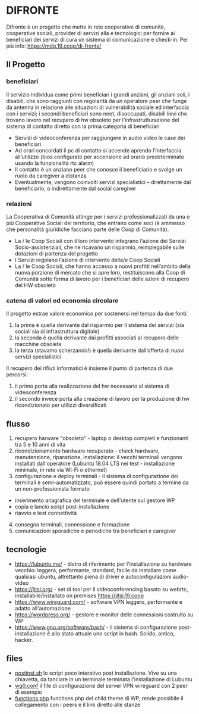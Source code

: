 # DIFRONTE
Difronte è un progetto che mette in rete cooperative di comunità, cooperative sociali, provider di servizi alla e tecnologici per fornire ai beneficiari dei servizi di cura un sistema di comunicazione e check-in. Per più info: https://mdq.19.coop/di-fronte/

## Il Progetto 
### beneficiari
Il servizio individua come primi beneficiari i grandi anziani, gli anziani soli, i disabili, che sono raggiunti con regolarità da un operatore peer che funge da antenna in relazione alle situazioni di vulnerabilità sociale ed interfaccia con i servizi; i secondi beneficiari sono neet, disoccupati, disabili lievi che trovano lavoro nel recupero di hw obsoleto per l’infrastrutturazione del sistema di contatto diretto con la prima categoria di beneficiari

- Servizi di videoconferenza per raggiungere in audio video le case dei beneficiari
- Ad orari concordati il pc di contatto si accende aprendo l’interfaccia all’utilizzo (bios configurato per accensione ad orario predeterminato usando la funzionalità rtc alarm)
- Il contatto è un anziano peer che conosce il beneficiario e svolge un ruolo da caregiver a distanza
- Eventualmente, vengono coinvolti servizi specialistici – direttamente dal beneficiario, o indirettamente dal social caregiver

### relazioni
La Cooperativa di Comunità attinge per i servizi professionalizzati da una o più Cooperative Sociali del territorio, che entrano come soci (è ammesso che personalità giuridiche facciano parte delle Coop di Comunità).

- La / le Coop Sociali con il loro intervento integrano l’azione dei Servizi Socio-assistenziali, che ne ricavano un risparmio, reimpiegabile sulle dotazioni di partenza del progetto
- I Servizi regolano l’azione di intervento della/e Coop Sociali
- La / le Coop Sociali, che hanno accesso a nuovi profitti nell’ambito della nuova porzione di mercato che si apre loro, restituiscono alla Coop di Comunità sotto forma di lavoro per i beneficiari delle azioni di recupero del HW obsoleto

### catena di valori ed economia circolare

Il progetto estrae valore economico per sostenersi nel tempo da due fonti:

1. la prima è quella derivante dal risparmio per il sistema dei servizi (sia sociali sia di infrastruttura digitale) 
2. la seconda è quella derivante dai profitti associati al recupero delle macchine obsolete 
3. la terza (stavamo scherzando!) è quella derivante dall’offerta di nuovi servizi specialistici 

Il recupero dei rifiuti informatici è insieme il punto di partenza di due percorsi: 
1. il primo porta alla realizzazione del hw necessario al sistema di videoconferenza 
2. il secondo invece porta alla creazione di lavoro per la produzione di hw ricondizionato per utilizzi diversificati 

## flusso
1. recupero harware "obsoleto" - laptop o desktop completi e funzionanti tra 5 e 10 anni di vita
2. ricondizionamento hardware recuperato - check hardware, manutenzione, riparazione, installazione: il vecchi terminali vengono installati dall'operatore (Lubuntu 18.04 LTS nei test - installazione minimale, in rete via Wi-Fi o ethernet)
3. configurazione e deploy terminali - il sistema di configurazione dei terminali è semi-automatizzato, può essere quindi portato a termine da un non-professionista formato
  - inserimento anagrafica del terminale e dell'utente sul gestore WP
  - copia e lancio script post-installazione
  - riavvio e test connettività
4. consegna terminali, connessione e formazione
5. comunicazioni sporadiche e periodiche tra beneficiari e caregiver

## tecnologie
 - https://lubuntu.me/ - distro di riferimento per l'installazione su hardware vecchio: leggera, performante, standard, facile da installare come qualsiasi ubuntu, altrettanto piena di driver e autoconfigurazioni audio-video
 - https://jitsi.org/ - set di tool per il videoconferencing basato su webrtc, installabile/installato on premises https://jitsi.19.coop
 - https://www.wireguard.com/ - software VPN leggero, performante e adatto all'automazione
 - https://wordpress.org/ - gestore e monitor delle connessioni costruito su WP
 - https://www.gnu.org/software/bash/ - il sistema di configurazione post-installazione è allo stato attuale uno script in bash. Solido, antico, hacker.

## files 

 - [postinst.sh](postinst.sh) lo script poco interativo post installazione. Vive su una chiavetta, da tanciare in un terminale terminata l'installazione di Lubuntu
 - [wg0.conf](wg0.conf) il file di configurazione del server VPN wireguard con 2 peer di esempio
 - [functions.php](functions.php) functions.php del child theme di WP, rende possibile il collegamento con i peers e il link diretto alle stanze
